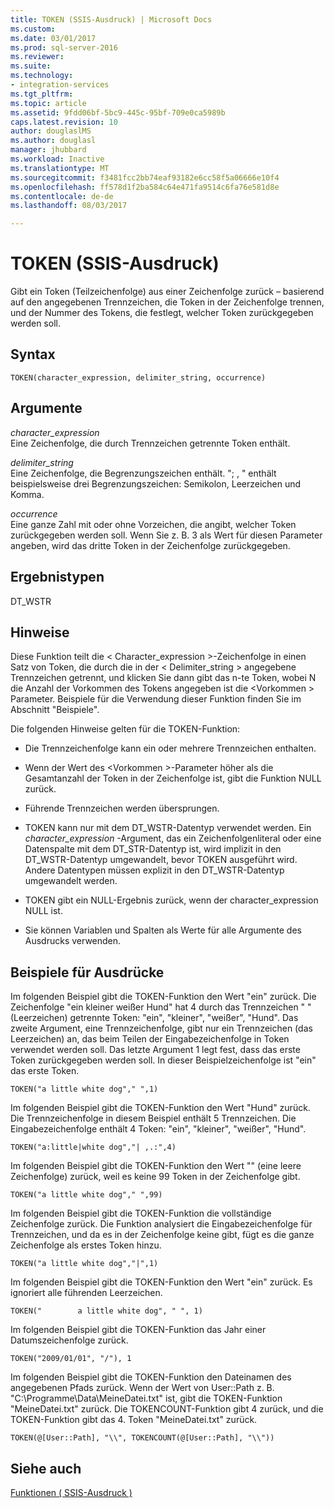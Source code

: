 ```yaml
---
title: TOKEN (SSIS-Ausdruck) | Microsoft Docs
ms.custom: 
ms.date: 03/01/2017
ms.prod: sql-server-2016
ms.reviewer: 
ms.suite: 
ms.technology:
- integration-services
ms.tgt_pltfrm: 
ms.topic: article
ms.assetid: 9fdd06bf-5bc9-445c-95bf-709e0ca5989b
caps.latest.revision: 10
author: douglaslMS
ms.author: douglasl
manager: jhubbard
ms.workload: Inactive
ms.translationtype: MT
ms.sourcegitcommit: f3481fcc2bb74eaf93182e6cc58f5a06666e10f4
ms.openlocfilehash: ff578d1f2ba584c64e471fa9514c6fa76e581d8e
ms.contentlocale: de-de
ms.lasthandoff: 08/03/2017

---
```

# <a name="token--ssis-expression"></a>TOKEN (SSIS-Ausdruck)
  Gibt ein Token (Teilzeichenfolge) aus einer Zeichenfolge zurück – basierend auf den angegebenen Trennzeichen, die Token in der Zeichenfolge trennen, und der Nummer des Tokens, die festlegt, welcher Token zurückgegeben werden soll.  
  
## <a name="syntax"></a>Syntax  
  
```  
TOKEN(character_expression, delimiter_string, occurrence)  
```  
  
## <a name="arguments"></a>Argumente  
 *character_expression*  
 Eine Zeichenfolge, die durch Trennzeichen getrennte Token enthält.  
  
 *delimiter_string*  
 Eine Zeichenfolge, die Begrenzungszeichen enthält. "; , " enthält beispielsweise drei Begrenzungszeichen: Semikolon, Leerzeichen und Komma.  
  
 *occurrence*  
 Eine ganze Zahl mit oder ohne Vorzeichen, die angibt, welcher Token zurückgegeben werden soll. Wenn Sie z. B. 3 als Wert für diesen Parameter angeben, wird das dritte Token in der Zeichenfolge zurückgegeben.  
  
## <a name="result-types"></a>Ergebnistypen  
 DT_WSTR  
  
## <a name="remarks"></a>Hinweise  
 Diese Funktion teilt die < Character_expression >-Zeichenfolge in einen Satz von Token, die durch die in der < Delimiter_string > angegebene Trennzeichen getrennt, und klicken Sie dann gibt das n-te Token, wobei N die Anzahl der Vorkommen des Tokens angegeben ist die \<Vorkommen > Parameter. Beispiele für die Verwendung dieser Funktion finden Sie im Abschnitt "Beispiele".  
  
 Die folgenden Hinweise gelten für die TOKEN-Funktion:  
  
-   Die Trennzeichenfolge kann ein oder mehrere Trennzeichen enthalten.  
  
-   Wenn der Wert des \<Vorkommen >-Parameter höher als die Gesamtanzahl der Token in der Zeichenfolge ist, gibt die Funktion NULL zurück.  
  
-   Führende Trennzeichen werden übersprungen.  
  
-   TOKEN kann nur mit dem DT_WSTR-Datentyp verwendet werden. Ein *character_expression* -Argument, das ein Zeichenfolgenliteral oder eine Datenspalte mit dem DT_STR-Datentyp ist, wird implizit in den DT_WSTR-Datentyp umgewandelt, bevor TOKEN ausgeführt wird. Andere Datentypen müssen explizit in den DT_WSTR-Datentyp umgewandelt werden.  
  
-   TOKEN gibt ein NULL-Ergebnis zurück, wenn der character_expression NULL ist.  
  
-   Sie können Variablen und Spalten als Werte für alle Argumente des Ausdrucks verwenden.  
  
## <a name="expression-examples"></a>Beispiele für Ausdrücke  
 Im folgenden Beispiel gibt die TOKEN-Funktion den Wert "ein" zurück. Die Zeichenfolge "ein kleiner weißer Hund" hat 4 durch das Trennzeichen " " (Leerzeichen) getrennte Token: "ein", "kleiner", "weißer", "Hund". Das zweite Argument, eine Trennzeichenfolge, gibt nur ein Trennzeichen (das Leerzeichen) an, das beim Teilen der Eingabezeichenfolge in Token verwendet werden soll. Das letzte Argument 1 legt fest, dass das erste Token zurückgegeben werden soll. In dieser Beispielzeichenfolge ist "ein" das erste Token.  
  
```  
TOKEN("a little white dog"," ",1)  
```  
  
 Im folgenden Beispiel gibt die TOKEN-Funktion den Wert "Hund" zurück. Die Trennzeichenfolge in diesem Beispiel enthält 5 Trennzeichen. Die Eingabezeichenfolge enthält 4 Token: "ein", "kleiner", "weißer", "Hund".  
  
```  
TOKEN("a:little|white dog","| ,.:",4)  
```  
  
 Im folgenden Beispiel gibt die TOKEN-Funktion den Wert "" (eine leere Zeichenfolge) zurück, weil es keine 99 Token in der Zeichenfolge gibt.  
  
```  
TOKEN("a little white dog"," ",99)  
```  
  
 Im folgenden Beispiel gibt die TOKEN-Funktion die vollständige Zeichenfolge zurück. Die Funktion analysiert die Eingabezeichenfolge für Trennzeichen, und da es in der Zeichenfolge keine gibt, fügt es die ganze Zeichenfolge als erstes Token hinzu.  
  
```  
TOKEN("a little white dog","|",1)  
```  
  
 Im folgenden Beispiel gibt die TOKEN-Funktion den Wert "ein" zurück. Es ignoriert alle führenden Leerzeichen.  
  
```  
TOKEN("        a little white dog", " ", 1)  
```  
  
 Im folgenden Beispiel gibt die TOKEN-Funktion das Jahr einer Datumszeichenfolge zurück.  
  
```  
TOKEN("2009/01/01", "/"), 1  
```  
  
 Im folgenden Beispiel gibt die TOKEN-Funktion den Dateinamen des angegebenen Pfads zurück. Wenn der Wert von User::Path z. B. "C:\Programme\Data\MeineDatei.txt" ist, gibt die TOKEN-Funktion "MeineDatei.txt" zurück. Die TOKENCOUNT-Funktion gibt 4 zurück, und die TOKEN-Funktion gibt das 4. Token "MeineDatei.txt" zurück.  
  
```  
TOKEN(@[User::Path], "\\", TOKENCOUNT(@[User::Path], "\\"))  
```  
  
## <a name="see-also"></a>Siehe auch  
 [Funktionen &#40; SSIS-Ausdruck &#41;](../../integration-services/expressions/functions-ssis-expression.md)  
  
  


